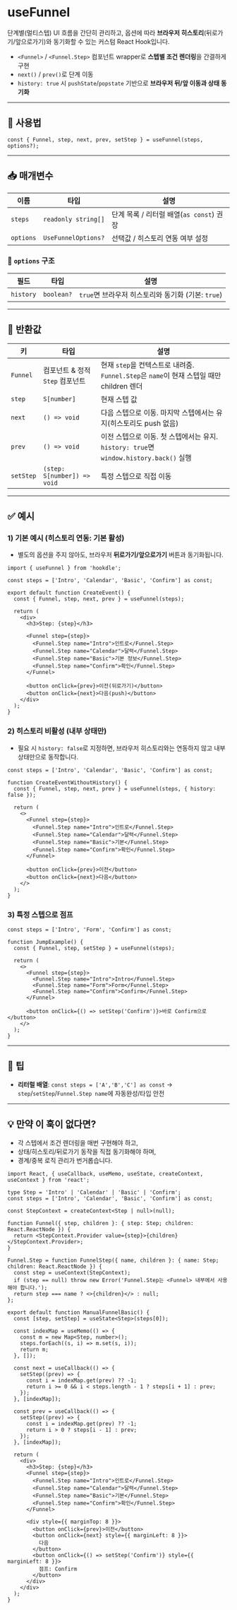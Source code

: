 # useFunnel

단계별(멀티스텝) UI 흐름을 간단히 관리하고, 옵션에 따라 **브라우저 히스토리**(뒤로가기/앞으로가기)와 동기화할 수 있는 커스텀 React Hook입니다.

- `<Funnel>` / `<Funnel.Step>` 컴포넌트 wrapper로 **스텝별 조건 렌더링**을 간결하게 구현
- `next()` / `prev()`로 단계 이동
- `history: true` 시 `pushState`/`popstate` 기반으로 **브라우저 뒤/앞 이동과 상태 동기화**

---

## 🔗 사용법

```tsx
const { Funnel, step, next, prev, setStep } = useFunnel(steps, options?);
```

---

## 📥 매개변수

| 이름      | 타입                | 설명                                     |
| --------- | ------------------- | ---------------------------------------- |
| `steps`   | `readonly string[]` | 단계 목록 / 리터럴 배열(`as const`) 권장 |
| `options` | `UseFunnelOptions?` | 선택값 / 히스토리 연동 여부 설정         |

### 🔧 `options` 구조

| 필드      | 타입       | 설명                                               |
| --------- | ---------- | -------------------------------------------------- |
| `history` | `boolean?` | `true`면 브라우저 히스토리와 동기화 (기본: `true`) |

---

## 🔁 반환값

| 키        | 타입                            | 설명                                                                                     |
| --------- | ------------------------------- | ---------------------------------------------------------------------------------------- |
| `Funnel`  | 컴포넌트 & 정적 `Step` 컴포넌트 | 현재 `step`을 컨텍스트로 내려줌. `Funnel.Step`은 `name`이 현재 스텝일 때만 children 렌더 |
| `step`    | `S[number]`                     | 현재 스텝 값                                                                             |
| `next`    | `() => void`                    | 다음 스텝으로 이동. 마지막 스텝에서는 유지(히스토리도 push 없음)                         |
| `prev`    | `() => void`                    | 이전 스텝으로 이동. 첫 스텝에서는 유지. `history: true`면 `window.history.back()` 실행   |
| `setStep` | `(step: S[number]) => void`     | 특정 스텝으로 직접 이동                                                                  |

---

## ✅ 예시

### 1) 기본 예시 (히스토리 연동: 기본 활성)

- 별도의 옵션을 주지 않아도, 브라우저 **뒤로가기/앞으로가기** 버튼과 동기화됩니다.

```tsx
import { useFunnel } from 'hookdle';

const steps = ['Intro', 'Calendar', 'Basic', 'Confirm'] as const;

export default function CreateEvent() {
  const { Funnel, step, next, prev } = useFunnel(steps);

  return (
    <div>
      <h3>Step: {step}</h3>

      <Funnel step={step}>
        <Funnel.Step name="Intro">인트로</Funnel.Step>
        <Funnel.Step name="Calendar">달력</Funnel.Step>
        <Funnel.Step name="Basic">기본 정보</Funnel.Step>
        <Funnel.Step name="Confirm">확인</Funnel.Step>
      </Funnel>

      <button onClick={prev}>이전(뒤로가기)</button>
      <button onClick={next}>다음(push)</button>
    </div>
  );
}
```

### 2) 히스토리 비활성 (내부 상태만)

- 필요 시 `history: false`로 지정하면, 브라우저 히스토리와는 연동하지 않고 내부 상태만으로 동작합니다.

```tsx
const steps = ['Intro', 'Calendar', 'Basic', 'Confirm'] as const;

function CreateEventWithoutHistory() {
  const { Funnel, step, next, prev } = useFunnel(steps, { history: false });

  return (
    <>
      <Funnel step={step}>
        <Funnel.Step name="Intro">인트로</Funnel.Step>
        <Funnel.Step name="Calendar">달력</Funnel.Step>
        <Funnel.Step name="Basic">기본</Funnel.Step>
        <Funnel.Step name="Confirm">확인</Funnel.Step>
      </Funnel>

      <button onClick={prev}>이전</button>
      <button onClick={next}>다음</button>
    </>
  );
}
```

### 3) 특정 스텝으로 점프

```tsx
const steps = ['Intro', 'Form', 'Confirm'] as const;

function JumpExample() {
  const { Funnel, step, setStep } = useFunnel(steps);

  return (
    <>
      <Funnel step={step}>
        <Funnel.Step name="Intro">Intro</Funnel.Step>
        <Funnel.Step name="Form">Form</Funnel.Step>
        <Funnel.Step name="Confirm">Confirm</Funnel.Step>
      </Funnel>

      <button onClick={() => setStep('Confirm')}>바로 Confirm으로</button>
    </>
  );
}
```

---

## 🧩 팁

- **리터럴 배열**: `const steps = ['A','B','C'] as const` → `step`/`setStep`/`Funnel.Step name`에 자동완성/타입 안전

---

## 💡 만약 이 훅이 없다면?

- 각 스텝에서 조건 렌더링을 매번 구현해야 하고,
- 상태/히스토리/뒤로가기 동작을 직접 동기화해야 하며,
- 경계/중복 로직 관리가 번거롭습니다.

```tsx
import React, { useCallback, useMemo, useState, createContext, useContext } from 'react';

type Step = 'Intro' | 'Calendar' | 'Basic' | 'Confirm';
const steps = ['Intro', 'Calendar', 'Basic', 'Confirm'] as const;

const StepContext = createContext<Step | null>(null);

function Funnel({ step, children }: { step: Step; children: React.ReactNode }) {
  return <StepContext.Provider value={step}>{children}</StepContext.Provider>;
}

Funnel.Step = function FunnelStep({ name, children }: { name: Step; children: React.ReactNode }) {
  const step = useContext(StepContext);
  if (step == null) throw new Error('Funnel.Step는 <Funnel> 내부에서 사용해야 합니다.');
  return step === name ? <>{children}</> : null;
};

export default function ManualFunnelBasic() {
  const [step, setStep] = useState<Step>(steps[0]);

  const indexMap = useMemo(() => {
    const m = new Map<Step, number>();
    steps.forEach((s, i) => m.set(s, i));
    return m;
  }, []);

  const next = useCallback(() => {
    setStep((prev) => {
      const i = indexMap.get(prev) ?? -1;
      return i >= 0 && i < steps.length - 1 ? steps[i + 1] : prev;
    });
  }, [indexMap]);

  const prev = useCallback(() => {
    setStep((prev) => {
      const i = indexMap.get(prev) ?? -1;
      return i > 0 ? steps[i - 1] : prev;
    });
  }, [indexMap]);

  return (
    <div>
      <h3>Step: {step}</h3>
      <Funnel step={step}>
        <Funnel.Step name="Intro">인트로</Funnel.Step>
        <Funnel.Step name="Calendar">달력</Funnel.Step>
        <Funnel.Step name="Basic">기본</Funnel.Step>
        <Funnel.Step name="Confirm">확인</Funnel.Step>
      </Funnel>

      <div style={{ marginTop: 8 }}>
        <button onClick={prev}>이전</button>
        <button onClick={next} style={{ marginLeft: 8 }}>
          다음
        </button>
        <button onClick={() => setStep('Confirm')} style={{ marginLeft: 8 }}>
          점프: Confirm
        </button>
      </div>
    </div>
  );
}
```
